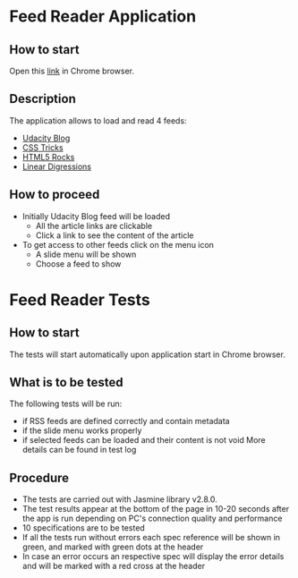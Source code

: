 # Feed Reader Application
## How to start
  Open this [link](https://sapville.github.io/udacity-feedreader-test/) in Chrome browser.
## Description
The application allows to load and read 4 feeds:
- [Udacity Blog](http://blog.udacity.com/feed)
- [CSS Tricks](http://feeds.feedburner.com/CssTricks)
- [HTML5 Rocks](http://feeds.feedburner.com/html5rocks)
- [Linear Digressions](http://feeds.feedburner.com/udacity-linear-digressions)
## How to proceed
- Initially Udacity Blog feed will be loaded
   - All the article links are clickable
   - Click a link to see the content of the article 
- To get access to other feeds click on the menu icon
   - A slide menu will be shown
   - Choose a feed to show
# Feed Reader Tests
## How to start
The tests will start automatically upon application start in Chrome browser.
## What is to be tested
The following tests will be run:
- if RSS feeds are defined correctly and contain metadata
- if the slide menu works properly
- if selected feeds can be loaded and their content is not void
More details can be found in test log
## Procedure
- The tests are carried out with Jasmine library v2.8.0.
- The test results appear at the bottom of the page in 10-20 seconds after the app is run depending on PC's connection quality and performance
- 10 specifications are to be tested
- If all the tests run without errors each spec reference will be shown in green, and marked with green dots at the header
- In case an error occurs an respective spec will display the error details and will be marked with a red cross at the header


